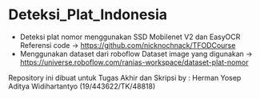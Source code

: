 # Deteksi_Plat_Indonesia

- Deteksi plat nomor menggunakan SSD Mobilenet V2 dan EasyOCR
  Referensi code -> https://github.com/nicknochnack/TFODCourse
- Menggunakan dataset dari roboflow
  Dataset image yang digunakan -> https://universe.roboflow.com/ranias-workspace/dataset-plat-nomor


Repository ini dibuat untuk Tugas Akhir dan Skripsi
by : Herman Yosep Aditya Widihartantyo (19/443622/TK/48818)
